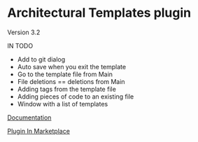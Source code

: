 # Architectural Templates plugin

Version 3.2

IN TODO
 - Add to git dialog
 - Auto save when you exit the template
 - Go to the template file from Main
 - File deletions == deletions from Main
 - Adding tags from the template file
 - Adding pieces of code to an existing file
 - Window with a list of templates

[Documentation](https://github.com/Louco11/ArchitecturalTemplates/wiki)

[Plugin In Marketplace](https://plugins.jetbrains.com/plugin/16836-architectural-templates)